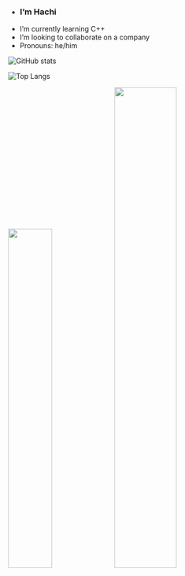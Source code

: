 - ###  I’m Hachi
-  I’m currently learning C++
-  I’m looking to collaborate on a company
-  Pronouns: he/him

![ GitHub stats](https://github-readme-stats.vercel.app/api?username=hachlil&show_icons=true&theme=blue_navy)

![Top Langs](https://github-readme-stats.vercel.app/api/top-langs/?username=hachlil&layout=compact&theme=blue_navy)

 <img width="42%" src="(https://github-readme-stats.vercel.app/api?username=hachlil&show_icons=true&theme=blue_navy)">
 <img width="50%" src="(https://github-readme-stats.vercel.app/api/top-langs/?username=hachlil&layout=compact&theme=blue_navy)">
